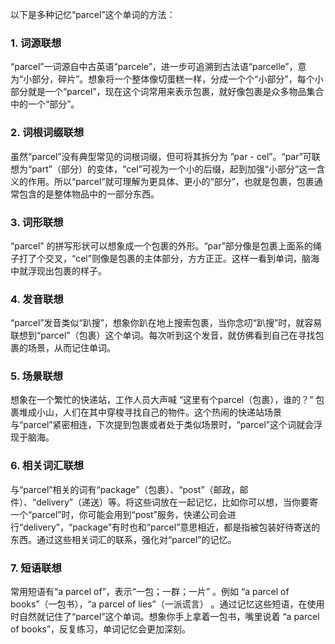 以下是多种记忆“parcel”这个单词的方法：

### 1. 词源联想
“parcel”一词源自中古英语“parcele”，进一步可追溯到古法语“parcelle”，意为“小部分，碎片”。想象将一个整体像切蛋糕一样，分成一个个“小部分”，每个小部分就是一个“parcel”，现在这个词常用来表示包裹，就好像包裹是众多物品集合中的一个“部分”。 

### 2. 词根词缀联想 
虽然“parcel”没有典型常见的词根词缀，但可将其拆分为 “par - cel”。“par”可联想为“part”（部分）的变体，“cel”可视为一个小的后缀，起到加强“小部分”这一含义的作用。所以“parcel”就可理解为更具体、更小的“部分”，也就是包裹，包裹通常包含的是整体物品中的一部分东西。

### 3. 词形联想
“parcel” 的拼写形状可以想象成一个包裹的外形。“par”部分像是包裹上面系的绳子打了个交叉，“cel”则像是包裹的主体部分，方方正正。这样一看到单词，脑海中就浮现出包裹的样子。

### 4. 发音联想
“parcel”发音类似“趴搜”，想象你趴在地上搜索包裹，当你念叨“趴搜”时，就容易联想到“parcel”（包裹）这个单词。每次听到这个发音，就仿佛看到自己在寻找包裹的场景，从而记住单词。

### 5. 场景联想
想象在一个繁忙的快递站，工作人员大声喊 “这里有个parcel（包裹），谁的？” 包裹堆成小山，人们在其中穿梭寻找自己的物件。这个热闹的快递站场景与“parcel”紧密相连，下次提到包裹或者处于类似场景时，“parcel”这个词就会浮现于脑海。

### 6. 相关词汇联想 
与“parcel”相关的词有“package”（包裹）、“post”（邮政，邮件）、“delivery”（递送）等。将这些词放在一起记忆，比如你可以想，当你要寄一个“parcel”时，你可能会用到“post”服务，快递公司会进行“delivery”，“package”有时也和“parcel”意思相近，都是指被包装好待寄送的东西。通过这些相关词汇的联系，强化对“parcel”的记忆。

### 7. 短语联想 
常用短语有“a parcel of”，表示“一包；一群；一片” 。例如 “a parcel of books”（一包书），“a parcel of lies”（一派谎言） 。通过记忆这些短语，在使用时自然就记住了“parcel”这个单词。想象你手上拿着一包书，嘴里说着 “a parcel of books”，反复练习，单词记忆会更加深刻。 